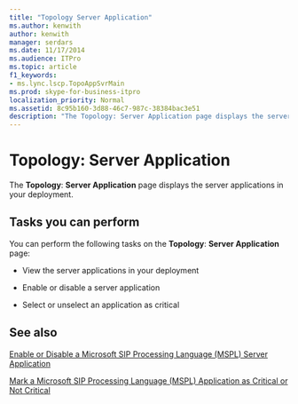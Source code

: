 ```yaml
---
title: "Topology Server Application"
ms.author: kenwith
author: kenwith
manager: serdars
ms.date: 11/17/2014
ms.audience: ITPro
ms.topic: article
f1_keywords:
- ms.lync.lscp.TopoAppSvrMain
ms.prod: skype-for-business-itpro
localization_priority: Normal
ms.assetid: 8c95b160-3d88-46c7-987c-38384bac3e51
description: "The Topology: Server Application page displays the server applications in your deployment."
---
```


# Topology: Server Application
 
The **Topology**: **Server Application** page displays the server applications in your deployment.
  
## Tasks you can perform

You can perform the following tasks on the **Topology**: **Server Application** page:
  
- View the server applications in your deployment
    
- Enable or disable a server application
    
- Select or unselect an application as critical
    
## See also

[Enable or Disable a Microsoft SIP Processing Language (MSPL) Server Application](http://technet.microsoft.com/library/b20af38d-224a-4459-991d-0b7eabb3ca7c.aspx)
  
[Mark a Microsoft SIP Processing Language (MSPL) Application as Critical or Not Critical](http://technet.microsoft.com/library/df68fdc6-b7e6-4f07-acdc-0cd4c2c888a1.aspx)